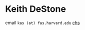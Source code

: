 # Keith DeStone
email `kas (at) fas.harvard.edu`
[chs](https://classical-inquiries.chs.harvard.edu/authors/cap-kstone/)